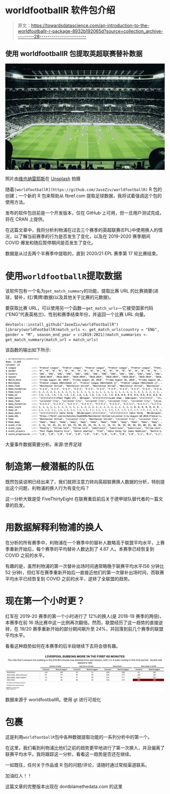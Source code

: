 # worldfootballR 软件包介绍

> 原文：<https://towardsdatascience.com/an-introduction-to-the-worldfootballr-r-package-8932b192065d?source=collection_archive---------28----------------------->

## 使用 worldfootballR 包提取英超联赛替补数据

![](img/8df864fc10b7f6d983f70cd4b36b7f9d.png)

照片由[维也纳雷耶斯](https://unsplash.com/@viennachanges?utm_source=unsplash&utm_medium=referral&utm_content=creditCopyText)在 [Unsplash](https://unsplash.com/s/photos/soccer?utm_source=unsplash&utm_medium=referral&utm_content=creditCopyText) 拍摄

随着`[worldfootballR](https://github.com/JaseZiv/worldfootballR)` R 包的创建；一个新的 R 包来帮助从 fbref.com 提取足球数据，我将试着强调这个包的使用方法。

发布的软件包目前是一个开发版本，仅在 GitHub 上可用，但一旦用户测试完成，将在 CRAN 上提供。

在这篇文章中，我将分析利物浦在过去三个赛季的英超联赛(EPL)中使用换人的情况，以了解当前赛季的行为是否发生了变化，以及在 2019-2020 赛季期间 COVID 爆发和随后暂停期间是否发生了变化。

数据是从过去两个半赛季中提取的，直到 2020/21 EPL 赛季第 17 轮比赛结束。

# 使用`worldfootballR`提取数据

该软件包有一个名为`get_match_summary`的功能，提取比赛 URL 的比赛摘要(进球，替补，红/黄牌)数据(以及其他关于比赛的元数据)。

要获取比赛 URL，可以使用另一个函数—`get_match_urls`—它接受国家代码(“ENG”代表英格兰)、性别和赛季结束年份，并返回一个比赛 URL 向量。

```
devtools::install_github("JaseZiv/worldfootballR")
library(worldfootballR)match_urls <- get_match_urls(country = "ENG", gender = "M", season_end_year = c(2019:2021))match_summaries <- get_match_summary(match_url = match_urls)
```

该函数的输出如下所示:

![](img/4aa44e3d6c069300603eecaf3ead5f32.png)

大量事件数据需要分析。来源:世界足球

# 制造第一艘潜艇的队伍

既然包装说明已经出来了，我们就把注意力转向英超联赛换人数据的分析，特别提出这个问题，利物浦的换人行为有变化吗？

这一分析大致是受 FiveThirtyEight 在联赛重启前后关于德甲球队替代者的一篇文章的启发。

# 用数据解释利物浦的换人

在分析的所有赛季中，利物浦在一个赛季中的替补人数略高于联盟平均水平，上赛季重新开始后，每个赛季的平均替补人数达到了 4.67 人。本赛季已经恢复到 COVID 之前的水平。

有趣的是，虽然利物浦的第一次替补出场时间通常略晚于联赛平均水平(56 分钟比 52 分钟)，但红军在赛季重新开始后一直接近他们的第一次替补出场时间，而联赛平均水平已经恢复到 COVID 之前的水平，逆转了全联盟的趋势。

# 现在第一个小时更？

红军在 2019-20 赛季的第一个小时进行了 12%的换人(是 2018-19 赛季的两倍)，本赛季在前 16 场比赛中这一比例再次翻倍。然而，联盟经历了这一趋势的直接逆转，在 19/20 赛季重新开始的部分期间飙升至 24%，并回落到前几个赛季的联盟平均水平。

看看这种趋势如何在本赛季的后半段继续下去将会很有趣。

![](img/6aac0ab4608c5002a55139604085dcc7.png)

数据来源于 worldfootballR。使用 gt 进行可视化

# 包裹

这是利用`worldfootballR`包中各种数据提取功能的一系列分析中的第一个。

在这里，我们看到利物浦比他们之前的趋势更早地进行了第一次换人，并且偏离了联赛平均水平。我将跟踪这一分析，看看这一趋势是否还在继续。

一如既往，任何关于作品或 R 包的问题/评论，请随时通过常规渠道联系。

加油红人！！

这篇文章的完整版本出现在 dontblamethedata.com 的这里